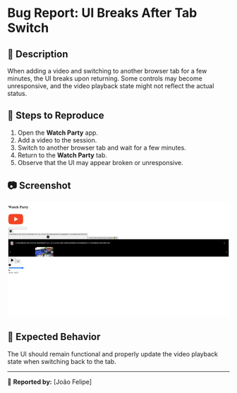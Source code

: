 # Bug Report: UI Breaks After Tab Switch

## 🐞 Description
When adding a video and switching to another browser tab for a few minutes, the UI breaks upon returning. Some controls may become unresponsive, and the video playback state might not reflect the actual status.

## 🔎 Steps to Reproduce
1. Open the **Watch Party** app.
2. Add a video to the session.
3. Switch to another browser tab and wait for a few minutes.
4. Return to the **Watch Party** tab.
5. Observe that the UI may appear broken or unresponsive.

## 📷 Screenshot
![UI Bug Screenshot](../assets/ui-breaks.png)

## 📌 Expected Behavior
The UI should remain functional and properly update the video playback state when switching back to the tab.


---
📝 **Reported by:** [João Felipe]  



